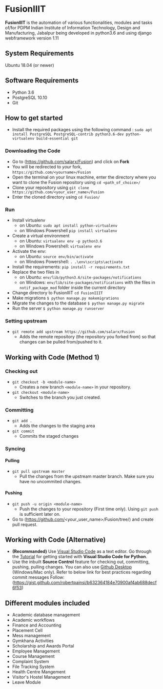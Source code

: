 # FusionIIIT

**FusionIIIT** is the automation of various functionalities, modules and tasks of/for PDPM Indian Institute of Information Technology, Design and Manufacturing, Jabalpur being developed in python3.6 and using django webframework version 1.11

## System Requirements
Ubuntu 18.04 (or newer)

## Software Requirements

* Python 3.6
* PostgreSQL 10.10
* Git

## How to get started

* Install the required packages using the following command : 
`sudo apt install PostgreSQL PostgreSQL-contrib python3.6-dev python-virtualenv build-essential git`

### Downloading the Code
* Go to (https://github.com/salarx/Fusion) and click on **Fork**
* You will be redirected to *your* fork, `https://github.com/<yourname>/Fusion`
* Open the terminal on your linux machine, enter the directory where you want to clone the Fusion repository using `cd <path_of_choice>/`
* Clone your repository using `git clone https://github.com/<your_user_name>/Fusion`
* Enter the cloned directory using `cd Fusion/`

### Run
* Install virtualenv  
    - on Ubuntu: `sudo apt install python-virtualenv`  
    - on Windows Powershell `pip install virtualenv`  
* Create a virtual environment  
    - on Ubuntu: `virtualenv env -p python3.6`  
    - on Windows Powershell: `virtualenv env`
* Activate the env:
    - on Ubuntu: `source env/bin/activate`  
    - on Windows Powershell: `. .\env\scripts\activate`  
* Install the requirements: `pip install -r requirements.txt`
* Replace the two files in 
    - on Ubuntu: `env/lib/python3.6/site-packages/notifications`
    - on Windows: `env/lib/site-packages/notifications`
  with the files in 
	`notif_package_mod` folder inside the current directory
* Change directory to FusionIIIT `cd FusionIIIT`
* Make migrations `$ python manage.py makemigrations`  
* Migrate the changes to the database `$ python manage.py migrate`  
* Run the server `$ python manage.py runserver`

### Setting upstream
* `git remote add upstream https://github.com/salarx/Fusion`
    - Adds the remote repository (the repository you forked from) so that changes can be pulled from/pushed to it. 

## Working with Code \(Method 1\)

### Checking out
* `git checkout -b <module-name>`
    - Creates a new branch `<module-name>` in your repository.
* `git checkout <module-name>`
    - Switches to the branch you just created.

### Committing
* `git add .`
    - Adds the changes to the staging area
* `git commit`
    - Commits the staged changes

### Syncing
#### Pulling
* `git pull upstream master`
    - Pull the changes from the upstream master branch. Make sure you have no uncommited changes.
#### Pushing
* `git push -u origin <module-name>`
    - Push the changes to your repository \(First time only\). Using `git push` is sufficient later on. 
* Go to (https://github.com/<your_user_name>/Fusion/tree/<module-name>) and create pull request.

## Working with Code \(Alternative\)
* **(Recommanded)** Use [Visual Studio Code](https://code.visualstudio.com/) as a text editor. Go through the [Tutorial](https://code.visualstudio.com/docs/python/python-tutorial) for getting started with **Visual Studio Code for Python**.
* Use the inbuilt **Source Control** feature for checking out, committing, pushing, pulling changes. You can also use [Github Desktop](https://desktop.github.com/) \(Windows/Mac only\).
        Refer to below link for best practices regarding commit messages
        Follow: (https://gist.github.com/robertpainsi/b632364184e70900af4ab688decf6f53)


## Different modules included

* Academic database management  
* Academic workflows  
* Finance and Accounting  
* Placement Cell  
* Mess management  
* Gymkhana Activities  
* Scholarship and Awards Portal  
* Employee Management  
* Course Management  
* Complaint System  
* File Tracking System  
* Health Centre Mangement  
* Visitor's Hostel Management  
* Leave Module

